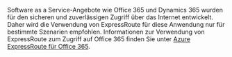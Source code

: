 Software as a Service-Angebote wie Office 365 und Dynamics 365 wurden für den sicheren und zuverlässigen Zugriff über das Internet entwickelt. Daher wird die Verwendung von ExpressRoute für diese Anwendung nur für bestimmte Szenarien empfohlen. Informationen zur Verwendung von ExpressRoute zum Zugriff auf Office 365 finden Sie unter [Azure ExpressRoute für Office 365](http://aka.ms/ExpressRouteOffice365).
